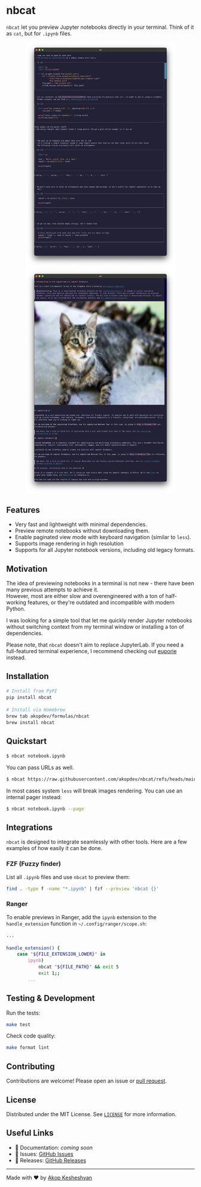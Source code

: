# nbcat

`nbcat` let you preview Jupyter notebooks directly in your terminal. Think of it as `cat`, but for `.ipynb` files.

<p align="center">
  <a href="docs/screenshot.png" target="blank"><img src="docs/screenshot.png" width="400" /></a>
  <a href="docs/screenshot2.png" target="blank"><img src="docs/screenshot2.png" width="400" /></a>
</p>

## Features

- Very fast and lightweight with minimal dependencies.
- Preview remote notebooks without downloading them.
- Enable paginated view mode with keyboard navigation (similar to `less`).
- Supports image rendering in high resolution
- Supports for all Jupyter notebook versions, including old legacy formats.

## Motivation

The idea of previewing notebooks in a terminal is not new - there have been many previous attempts to achieve it.  
However, most are either slow and overengineered with a ton of half-working features, or they're outdated and incompatible with modern Python.

I was looking for a simple tool that let me quickly render Jupyter notebooks without switching context from my terminal window or installing a ton of dependencies.  

Please note, that `nbcat` doesn't aim to replace JupyterLab. If you need a full-featured terminal experience, I recommend checking out [euporie](https://euporie.readthedocs.io/) instead.


## Installation

```bash
# Install from PyPI
pip install nbcat

# Install via Homebrew
brew tab akopdev/formulas/nbcat
brew install nbcat
```

## Quickstart

```bash
$ nbcat notebook.ipynb
```

You can pass URLs as well.

```bash
$ nbcat https://raw.githubusercontent.com/akopdev/nbcat/refs/heads/main/tests/assets/test4.ipynb
```
In most cases system `less` will break images rendering. You can use an internal pager instead:

```bash
$ nbcat notebook.ipynb --page
```
## Integrations

`nbcat` is designed to integrate seamlessly with other tools. Here are a few examples of how easily it can be done.

### FZF (Fuzzy finder)

List all `.ipynb` files and use `nbcat` to preview them:

```bash
find . -type f -name "*.ipynb" | fzf --preview 'nbcat {}'
```

### Ranger
To enable previews in Ranger, add the `ipynb` extension to the `handle_extension` function in `~/.config/ranger/scope.sh`:

```bash 
...

handle_extension() {
    case "${FILE_EXTENSION_LOWER}" in
        ipynb)
            nbcat "${FILE_PATH}" && exit 5
            exit 1;;
        ...
```

## Testing & Development

Run the tests:

```bash
make test
```

Check code quality:

```bash
make format lint
```

## Contributing

Contributions are welcome! Please open an issue or [pull request](https://github.com/akopdev/nbcat/pulls).

## License

Distributed under the MIT License. See [`LICENSE`](./LICENSE) for more information.

## Useful Links

- 📘 Documentation: _coming soon_
- 🐛 Issues: [GitHub Issues](https://github.com/akopdev/nbcat/issues)
- 🚀 Releases: [GitHub Releases](https://github.com/akopdev/nbcat/releases)

---

Made with ❤️ by [Akop Kesheshyan](https://github.com/akopdev)
